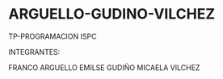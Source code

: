 # ARGUELLO-GUDINO-VILCHEZ
TP-PROGRAMACION ISPC

INTEGRANTES:

FRANCO ARGUELLO 
EMILSE GUDIÑO
MICAELA VILCHEZ

